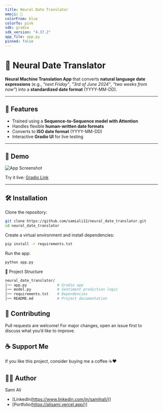 ```yaml
---
title: Neural Date Translator
emoji: 🌟
colorFrom: blue
colorTo: pink
sdk: gradio
sdk_version: "4.37.2"
app_file: app.py
pinned: false
---
```


# 📅 Neural Date Translator

**Neural Machine Translation App** that converts **natural language date expressions** (e.g., *"next Friday"*, *"3rd of June 2024"*, *"two weeks from now"*) into a **standardized date format** (YYYY-MM-DD).  

---

## 🚀 Features
- Trained using a **Sequence-to-Sequence model with Attention**
- Handles flexible **human-written date formats**
- Converts to **ISO date format** (YYYY-MM-DD)
- Interactive **Gradio UI** for live testing

---

## 📸 Demo
![App Screenshot](https://res.cloudinary.com/dcffvppph/image/upload/v1757498196/pp2_ofwxyt.png)  

Try it live: [Gradio Link](https://huggingface.co/spaces/samiali12/neural_date_translator)

---

## 🛠️ Installation

Clone the repository:
```bash
git clone https://github.com/samiali12/neural_date_translator.git
cd neural_date_translator
```

Create a virtual environment and install dependencies:
```bash
pip install -r requirements.txt
```

Run the app:
```bash
python app.py
```

📂 Project Structure
```bash
neural_date_translator/
│── app.py              # Gradio app
│── model.py            # Sentiment prediction logic
│── requirements.txt    # Dependencies
│── README.md           # Project documentation
```

## 🤝 Contributing
Pull requests are welcome! For major changes, open an issue first to discuss what you’d like to improve.

## ☕ Support Me
If you like this project, consider buying me a coffee ☕❤️

## 👨‍💻 Author
Sami Ali
- [LinkedIn(https://www.linkedin.com/in/samihali/)]
- [Portfolio(https://alisami.vercel.app/)]
